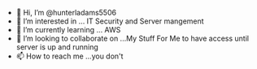 - 👋 Hi, I’m @hunterladams5506
- 👀 I’m interested in ... IT Security and Server mangement
- 🌱 I’m currently learning ... AWS
- 💞️ I’m looking to collaborate on ...My Stuff For Me to have access until server is up and running
- 📫 How to reach me ...you don't

<!---
hunterladams5506/hunterladams5506 is a ✨ special ✨ repository because its `README.md` (this file) appears on your GitHub profile.
You can click the Preview link to take a look at your changes.
--->
